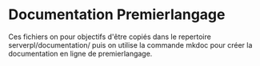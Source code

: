 # Documentation Premierlangage

Ces fichiers on pour objectifs d'être copiés dans le repertoire serverpl/documentation/ puis on utilise la commande mkdoc pour créer la documentation en ligne de premierlangage.

